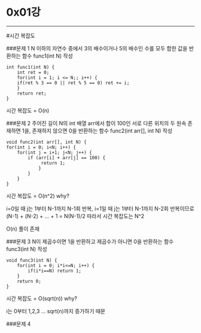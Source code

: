 # 0x01강
-------------
#시간 복잡도

###문제 1
N 이하의 자연수 중에서 3의 배수이거나 5의 배수인 수를 모두 합한 값을 반환하는 함수 func1(int N) 작성

    int func1(int N) {
        int ret = 0;
        for(int i = 1; i <= N;; i++) {
        if(ret % 3 == 0 || ret % 5 == 0) ret += i;
        }
        return ret;
    }

시간 복잡도 = O(n)

###문제 2
주어진 길이 N의 int 배열 arr에서 합이 100인 서로 다른 위치의 두 원속 존재하면 1을, 존재하지 않으면 0을 반환하는 함수 func2(int arr[], int N) 작성

    void func2(int arr[], int N) {
    for(int i = 0; i<N; i++) {
        for(int j = i+1; j<N; j++) {
            if (arr[i] + arr[j] == 100) {
                 return 1;
                }
            }
        }
    }

시간 복잡도 = O(n^2) why?

i=0일 때 j는 1부터 N-1까지 N-1회 반복, i=1일 때 j는 1부터 N-1까지 N-2회 반복이므로
(N-1) + (N-2) + ... + 1
= N(N-1)/2 따라서 시간 복잡도는 N^2

O(n) 풀이 존재

###문제 3
N이 제곱수이면 1을 반환하고 제곱수가 아니면 0을 반환하는 함수 func3(int N) 작성

    void func3(int N) {
        for(int i = 0; i*i<=N; i++) {
            if(i*i==N) return 1;
        }
        return 0;
    }

시간 복잡도 = O(sqrt(n)) why?

i는 0부터 1,2,3 ... sqrt(n)까지 증가하기 때문

###문제 4





